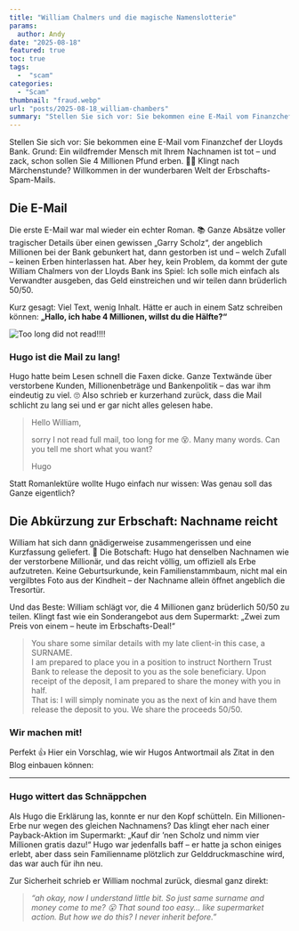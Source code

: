```yaml
---
title: "William Chalmers und die magische Namenslotterie"
params:
  author: Andy
date: "2025-08-18"
featured: true
toc: true
tags:
  -  "scam"
categories:
  - "Scam"
thumbnail: "fraud.webp"
url: "posts/2025-08-18_william-chambers"
summary: "Stellen Sie sich vor: Sie bekommen eine E-Mail vom Finanzchef der Lloyds Bank. Grund: Ein wildfremder Mensch mit Ihrem Nachnamen ist tot – und zack, schon sollen Sie 4 Millionen Pfund erben. 🎩💸 Klingt nach Märchenstunde? Willkommen in der wunderbaren Welt der Erbschafts-Spam-Mails."
---
```


Stellen Sie sich vor: Sie bekommen eine E-Mail vom Finanzchef der Lloyds Bank. Grund: Ein wildfremder Mensch mit Ihrem Nachnamen ist tot – und zack, schon sollen Sie 4 Millionen Pfund erben. 🎩💸 Klingt nach Märchenstunde? Willkommen in der wunderbaren Welt der Erbschafts-Spam-Mails.

## Die E-Mail

Die erste E-Mail war mal wieder ein echter Roman. 📚 Ganze Absätze voller tragischer Details über einen gewissen „Garry Scholz“, der angeblich Millionen bei der Bank gebunkert hat, dann gestorben ist und – welch Zufall – keinen Erben hinterlassen hat. Aber hey, kein Problem, da kommt der gute William Chalmers von der Lloyds Bank ins Spiel: Ich solle mich einfach als Verwandter ausgeben, das Geld einstreichen und wir teilen dann brüderlich 50/50.

Kurz gesagt: Viel Text, wenig Inhalt. Hätte er auch in einem Satz schreiben können:
**„Hallo, ich habe 4 Millionen, willst du die Hälfte?“**

![Too long did not read!!!!](/posts/2025-08-18_william-chambers/tldr.webp)

### Hugo ist die Mail zu lang!

Hugo hatte beim Lesen schnell die Faxen dicke. Ganze Textwände über verstorbene Kunden, Millionenbeträge und Bankenpolitik – das war ihm eindeutig zu viel. 🙄 Also schrieb er kurzerhand zurück, dass die Mail schlicht zu lang sei und er gar nicht alles gelesen habe. 

> Hello William,  
>   
> sorry I not read full mail, too long for me 😵. Many many words. Can you tell me short what you want?  
>   
> Hugo  

Statt Romanlektüre wollte Hugo einfach nur wissen: Was genau soll das Ganze eigentlich?

## Die Abkürzung zur Erbschaft: Nachname reicht

William hat sich dann gnädigerweise zusammengerissen und eine Kurzfassung geliefert. 🎉 Die Botschaft: Hugo hat denselben Nachnamen wie der verstorbene Millionär, und das reicht völlig, um offiziell als Erbe aufzutreten. Keine Geburtsurkunde, kein Familienstammbaum, nicht mal ein vergilbtes Foto aus der Kindheit – der Nachname allein öffnet angeblich die Tresortür. 

Und das Beste: William schlägt vor, die 4 Millionen ganz brüderlich 50/50 zu teilen. Klingt fast wie ein Sonderangebot aus dem Supermarkt: „Zwei zum Preis von einem – heute im Erbschafts-Deal!“

> You share some similar details with my late client-in this case, a SURNAME.   
> I am prepared to place you in a position to instruct Northern Trust Bank to release the deposit to you as the sole beneficiary. Upon receipt of the deposit, I am prepared to share the money with you in half.   
> That is: I will simply nominate you as the next of kin and have them release the deposit to you. We share the proceeds 50/50.   


### Wir machen mit!

Perfekt 👍 Hier ein Vorschlag, wie wir Hugos Antwortmail als Zitat in den Blog einbauen können:

---

### Hugo wittert das Schnäppchen

Als Hugo die Erklärung las, konnte er nur den Kopf schütteln. Ein Millionen-Erbe nur wegen des gleichen Nachnamens? Das klingt eher nach einer Payback-Aktion im Supermarkt: „Kauf dir ’nen Scholz und nimm vier Millionen gratis dazu!“ Hugo war jedenfalls baff – er hatte ja schon einiges erlebt, aber dass sein Familienname plötzlich zur Gelddruckmaschine wird, das war auch für ihn neu.

Zur Sicherheit schrieb er William nochmal zurück, diesmal ganz direkt:

> *“ah okay, now I understand little bit. So just same surname and money come to me? 😮 That sound too easy… like supermarket action. But how we do this? I never inherit before.”*
